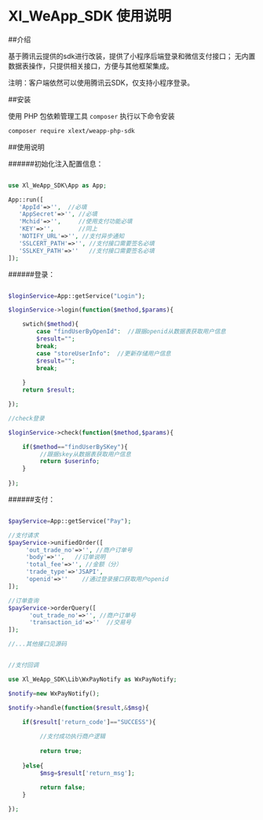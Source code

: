 # Xl_WeApp_SDK 使用说明

##介绍

基于腾讯云提供的sdk进行改装，提供了小程序后端登录和微信支付接口；
无内置数据表操作，只提供相关接口，方便与其他框架集成。

注明：客户端依然可以使用腾讯云SDK，仅支持小程序登录。

##安装

使用 PHP 包依赖管理工具 `composer` 执行以下命令安装

```sh
composer require xlext/weapp-php-sdk
```

##使用说明

######初始化注入配置信息：

```php

use Xl_WeApp_SDK\App as App;

App::run([
   'AppId'=>'',  //必填
   'AppSecret'=>'', //必填
   'Mchid'=>'',     //使用支付功能必填
   'KEY'=>'',       //同上
   'NOTIFY_URL'=>'', //支付异步通知
   'SSLCERT_PATH'=>'', //支付接口需要签名必填
   'SSLKEY_PATH'=>''   //支付接口需要签名必填
]);

```

######登录：

```php

$loginService=App::getService("Login");

$loginService->login(function($method,$params){

    swtich($method){
        case "findUserByOpenId":  //跟据openid从数据表获取用户信息
        $result="";
        break;
        case "storeUserInfo":  //更新存储用户信息
        $result="";
        break;
        
    }
    return $result;

});

//check登录

$loginService->check(function($method,$params){

    if($method=="findUserBySKey"){
         //跟据skey从数据表获取用户信息
         return $userinfo;
    }
   
});

```

######支付：

```php

$payService=App::getService("Pay");

//支付请求
$payService->unifiedOrder([
     'out_trade_no'=>'', //商户订单号
     'body'=>'',   //订单说明
     'total_fee'=>'', //金额（分）
     'trade_type'=>'JSAPI',
     'openid'=>''    //通过登录接口获取用户openid
]);

//订单查询
$payService->orderQuery([
      'out_trade_no'=>'', //商户订单号
      'transaction_id'=>''  //交易号
]);

//...其他接口见源码


//支付回调

use Xl_WeApp_SDK\Lib\WxPayNotify as WxPayNotify;

$notify=new WxPayNotify();

$notify->handle(function($result,&$msg){

    if($result['return_code']=="SUCCESS"){
    
         //支付成功执行商户逻辑
         
         return true;
        
    }else{
         $msg=$result['return_msg'];
         
         return false;
    }

});


```







